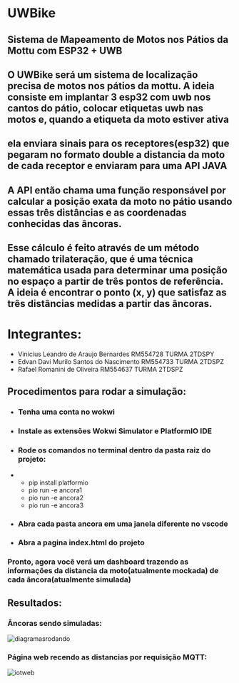 # UWBike 
## Sistema de Mapeamento de Motos nos Pátios da Mottu com ESP32 + UWB

## O UWBike será um sistema de localização precisa de motos nos pátios da mottu. A ideia consiste em implantar 3 esp32 com uwb nos cantos do pátio, colocar etiquetas uwb nas motos e, quando a etiqueta da moto estiver ativa
## ela enviara sinais para os receptores(esp32) que pegaram no formato double a distancia da moto de cada receptor e enviaram para uma API JAVA
## A API então chama uma função responsável por calcular a posição exata da moto no pátio usando essas três distâncias e as coordenadas conhecidas das âncoras.
## Esse cálculo é feito através de um método chamado trilateração, que é uma técnica matemática usada para determinar uma posição no espaço a partir de três pontos de referência. A ideia é encontrar o ponto (x, y) que satisfaz as três distâncias medidas a partir das âncoras.

# Integrantes:
 - Vinicius Leandro de Araujo Bernardes RM554728 TURMA 2TDSPY
 - Edvan Davi Murilo Santos do Nascimento RM554733 TURMA 2TDSPZ
- Rafael Romanini de Oliveira RM554637 TURMA 2TDSPZ

## Procedimentos para rodar a simulação:
- ### Tenha uma conta no wokwi
- ### Instale as extensões Wokwi Simulator e PlatformIO IDE
- ### Rode os comandos no terminal dentro da pasta raiz do projeto:
- - pip install platformio
  - pio run -e ancora1
  - pio run -e ancora2
  - pio run -e ancora3
- ### Abra cada pasta ancora em uma janela diferente no vscode
- ### Abra a pagina index.html do projeto
 ### Pronto, agora você verá um dashboard trazendo as informações da distancia da moto(atualmente mockada) de cada âncora(atualmente simulada)

 ## Resultados:

 ### Âncoras sendo simuladas:

![diagramasrodando](https://github.com/user-attachments/assets/bf8982d4-dd99-4c8c-ac7d-542feb1a66b1)

### Página web recendo as distancias por requisição MQTT:

![iotweb](https://github.com/user-attachments/assets/7c05676f-6e9a-41d0-aa43-90fab62e8771)
